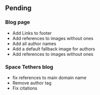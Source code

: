 ## Pending

### Blog page

- Add Links to footer
- Add references to images without ones
- Add all author names
- Add a default fallback image for authors
- Add references to images without ones

### Space Tethers blog

- fix references to main domain name
- Remove author tag
- Fix citations
